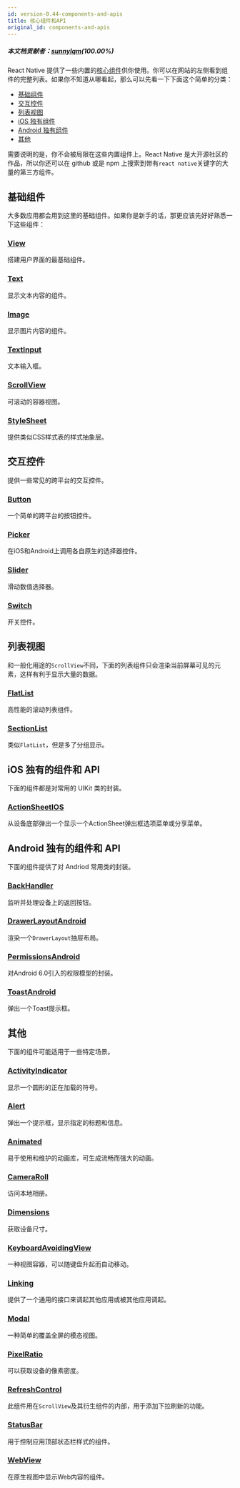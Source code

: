 ```yaml
---
id: version-0.44-components-and-apis
title: 核心组件和API
original_id: components-and-apis
---
```


##### 本文档贡献者：[sunnylqm](https://github.com/search?q=sunnylqm%40qq.com+in%3Aemail&type=Users)(100.00%)

React Native 提供了一些内置的[核心组件](intro-react-native-components)供你使用。你可以在网站的左侧看到组件的完整列表。如果你不知道从哪看起，那么可以先看一下下面这个简单的分类：

- [基础组件](components-and-apis#基础组件)
- [交互控件](components-and-apis#交互控件)
- [列表视图](components-and-apis#列表视图)
- [iOS 独有组件](components-and-apis#iOS独有的组件和API)
- [Android 独有组件](components-and-apis#Android独有的组件和API)
- [其他](components-and-apis#其他)

需要说明的是，你不会被局限在这些内置组件上。React Native 是大开源社区的作品，所以你还可以在 github 或是 npm 上搜索到带有`react native`关键字的大量的第三方组件。

## 基础组件

大多数应用都会用到这里的基础组件。如果你是新手的话，那更应该先好好熟悉一下这些组件：

<div class="component-grid component-grid-border">
  <div class="component">
    <h3><a href="view">View</a></h3>
    <p>搭建用户界面的最基础组件。</p>
  </div>
  <div class="component">
    <h3><a href="text">Text</a></h3>
    <p>显示文本内容的组件。</p>
  </div>
  <div class="component">
    <h3><a href="image">Image</a></h3>
    <p>显示图片内容的组件。</p>
  </div>
  <div class="component">
    <h3><a href="textinput">TextInput</a></h3>
    <p>文本输入框。</p>
  </div>
  <div class="component">
    <h3><a href="scrollview">ScrollView</a></h3>
    <p>可滚动的容器视图。</p>
  </div>
  <div class="component">
    <h3><a href="stylesheet">StyleSheet</a></h3>
    <p>提供类似CSS样式表的样式抽象层。</p>
  </div>
</div>

## 交互控件

提供一些常见的跨平台的交互控件。

<div class="component-grid component-grid-border">
  <div class="component">
    <h3><a href="button">Button</a></h3>
    <p>一个简单的跨平台的按钮控件。</p>
  </div>
  <div class="component">
    <h3><a href="picker">Picker</a></h3>
    <p>在iOS和Android上调用各自原生的选择器控件。</p>
  </div>
  <div class="component">
    <h3><a href="slider">Slider</a></h3>
    <p>滑动数值选择器。</p>
  </div>
  <div class="component">
    <h3><a href="switch">Switch</a></h3>
    <p>开关控件。</p>
  </div>
</div>

## 列表视图

和一般化用途的`ScrollView`不同，下面的列表组件只会渲染当前屏幕可见的元素，这样有利于显示大量的数据。

<div class="component-grid component-grid-border">
  <div class="component">
    <h3><a href="flatlist">FlatList</a></h3>
    <p>高性能的滚动列表组件。</p>
  </div>
  <div class="component">
    <h3><a href="sectionlist">SectionList</a></h3>
    <p>类似<code>FlatList</code>，但是多了分组显示。</p>
  </div>
</div>

## iOS 独有的组件和 API

下面的组件都是对常用的 UIKit 类的封装。

<div class="component-grid component-grid-border">
  <div class="component">
    <h3><a href="actionsheetios">ActionSheetIOS</a></h3>
    <p>从设备底部弹出一个显示一个ActionSheet弹出框选项菜单或分享菜单。</p>
  </div>
</div>

## Android 独有的组件和 API

下面的组件提供了对 Andriod 常用类的封装。

<div class="component-grid component-grid-border">
  <div class="component">
    <h3><a href="backhandler">BackHandler</a></h3>
    <p>监听并处理设备上的返回按钮。</p>
  </div>
  <div class="component">
    <h3><a href="drawerlayoutandroid">DrawerLayoutAndroid</a></h3>
    <p>渲染一个<code>DrawerLayout</code>抽屉布局。</p>
  </div>
  <div class="component">
    <h3><a href="permissionsandroid">PermissionsAndroid</a></h3>
    <p>对Android 6.0引入的权限模型的封装。</p>
  </div>
  <div class="component">
    <h3><a href="toastandroid">ToastAndroid</a></h3>
    <p>弹出一个Toast提示框。</p>
  </div>
</div>

## 其他

下面的组件可能适用于一些特定场景。

<div class="component-grid">
  <div class="component">
    <h3><a href="activityindicator">ActivityIndicator</a></h3>
    <p>显示一个圆形的正在加载的符号。</p>
  </div>
  <div class="component">
    <h3><a href="alert">Alert</a></h3>
    <p>弹出一个提示框，显示指定的标题和信息。</p>
  </div>
  <div class="component">
    <h3><a href="animated">Animated</a></h3>
    <p>易于使用和维护的动画库，可生成流畅而强大的动画。</p>
  </div>
  <div class="component">
    <h3><a href="cameraroll">CameraRoll</a></h3>
    <p>访问本地相册。</p>
  </div>
  <div class="component">
    <h3><a href="dimensions">Dimensions</a></h3>
    <p>获取设备尺寸。</p>
  </div>
  <div class="component">
    <h3><a href="keyboardavoidingview">KeyboardAvoidingView</a></h3>
    <p>一种视图容器，可以随键盘升起而自动移动。</p>
  </div>
  <div class="component">
    <h3><a href="linking">Linking</a></h3>
    <p>提供了一个通用的接口来调起其他应用或被其他应用调起。</p>
  </div>
  <div class="component">
    <h3><a href="modal">Modal</a></h3>
    <p>一种简单的覆盖全屏的模态视图。</p>
  </div>
  <div class="component">
    <h3><a href="pixelratio">PixelRatio</a></h3>
    <p>可以获取设备的像素密度。</p>
  </div>
  <div class="component">
    <h3><a href="refreshcontrol">RefreshControl</a></h3>
    <p>此组件用在<code>ScrollView</code>及其衍生组件的内部，用于添加下拉刷新的功能。</p>
  </div>
  <div class="component">
    <h3><a href="statusbar">StatusBar</a></h3>
    <p>用于控制应用顶部状态栏样式的组件。</p>
  </div>
  <div class="component">
    <h3><a href="webview">WebView</a></h3>
    <p>在原生视图中显示Web内容的组件。</p>
  </div>
</div>
